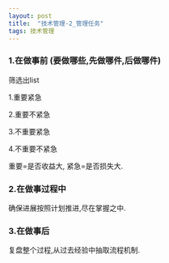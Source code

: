 ```yaml
---
layout: post
title:  "技术管理-2_管理任务"
tags: 技术管理
---
```

        
### 1.在做事前  (要做哪些,先做哪件,后做哪件)
   
   筛选出list
   
   1.重要紧急
   
   2.重要不紧急
   
   3.不重要紧急
   
   4.不重要不紧急
   
   重要=是否收益大, 紧急=是否损失大.
    
### 2.在做事过程中

   确保进展按照计划推进,尽在掌握之中.
    
### 3.在做事后

   复盘整个过程,从过去经验中抽取流程机制.
   